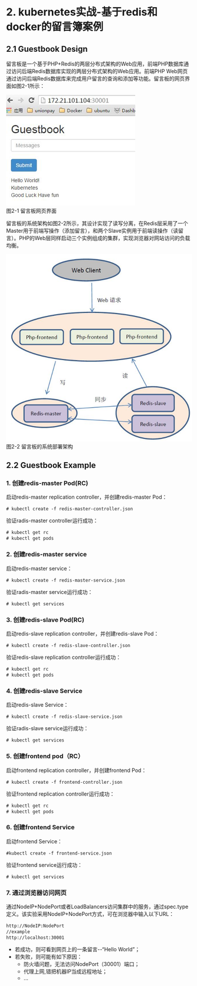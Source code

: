 # 2. kubernetes实战-基于redis和docker的留言簿案例 #

## 2.1 Guestbook Design ##

留言板是一个基于PHP+Redis的两层分布式架构的Web应用，前端PHP数据库通过访问后端Redis数据库实现的两层分布式架构的Web应用。前端PHP Web网页通过访问后端Redis数据库来完成用户留言的查询和添加等功能。留言板的网页界面如图2-1所示：

![](imgs/poc_guestbook_web.JPG)  
图2-1 留言板网页界面

留言板的系统架构如图2-2所示，其设计实现了读写分离，在Redis层采用了一个Master用于前端写操作（添加留言），和两个Slave实例用于前端读操作（读留言）。PHP的Web层同样启动三个实例组成的集群，实现浏览器对网站访问的负载均衡。

![](imgs/poc_guestbook_design.JPG)
图2-2 留言板的系统部署架构

## 2.2 Guestbook Example ##


### 1. 创建redis-master Pod(RC) ###

启动redis-master replication controller，并创建redis-master Pod：

	# kubectl create -f redis-master-controller.json 
	
	
验证radis-master controller运行成功： 
	
	# kubectl get rc
	# kubectl get pods
	 

### 2. 创建redis-master service ###

启动redis-master service：

	# kubectl create -f redis-master-service.json 

验证radis-master service运行成功： 	

	# kubectl get services

### 3. 创建redis-slave Pod(RC) ###

启动redis-slave replication controller，并创建redis-slave Pod：

	# kubectl create -f redis-slave-controller.json 

验证redis-slave replication controller运行成功：

	# kubectl get rc
	# kubectl get pods

### 4. 创建redis-slave Service ###

启动redis-slave Service：
	
	# kubectl create -f redis-slave-service.json

验证radis-slave service运行成功： 

	# kubectl get services

### 5. 创建frontend pod（RC） ###

启动frontend replication controller，并创建frontend Pod：

	# kubectl create -f frontend-controller.json 

验证frontend replication controller运行成功：

	# kubectl get rc
	# kubectl get pods

### 6. 创建frontend Service ###
启动frontend Service：
	
	#kubectl create -f frontend-service.json

验证frontend service运行成功： 
	
	# kubectl get services


### 7. 通过浏览器访问网页 ###

通过NodeIP+NodePort或者LoadBalancers访问集群中的服务，通过spec.type定义。该实验采用NodeIP+NodePort方式，可在浏览器中输入以下URL：
		
	http://NodeIP:NodePort
	//example
	http://localhost:30001

- 若成功，则可看到网页上的一条留言--“Hello World”；
- 若失败，则可能有如下原因：
	- 防火墙问题，无法访问NodePort（30001）端口；
	- 代理上网,错把机器IP当成远程地址；
	- ...
